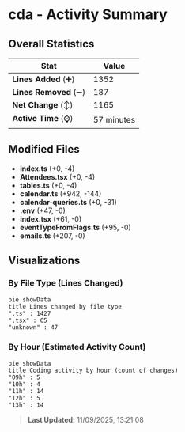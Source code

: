 # cda - Activity Summary 

## Overall Statistics

| Stat                   | Value                                                             |
| ---------------------- | ----------------------------------------------------------------- |
| **Lines Added** (➕)   | 1352                                          |
| **Lines Removed** (➖) | 187                                        |
| **Net Change** (↕)    | 1165                |
| **Active Time** (⌚)   | 57 minutes |


## Modified Files
- **index.ts** (+0, -4)
- **Attendees.tsx** (+0, -4)
- **tables.ts** (+0, -4)
- **calendar.ts** (+942, -144)
- **calendar-queries.ts** (+0, -31)
- **.env** (+47, -0)
- **index.tsx** (+61, -0)
- **eventTypeFromFlags.ts** (+95, -0)
- **emails.ts** (+207, -0)

## Visualizations

### By File Type (Lines Changed)

```mermaid
pie showData
title Lines changed by file type
".ts" : 1427
".tsx" : 65
"unknown" : 47
```

### By Hour (Estimated Activity Count)

```mermaid
pie showData
title Coding activity by hour (count of changes)
"09h" : 5
"10h" : 4
"11h" : 14
"12h" : 5
"13h" : 14
```


> **Last Updated:** 11/09/2025, 13:21:08